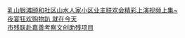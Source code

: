   
[乳山银滩颐和社区山水人家小区业主联欢会精彩上演视频上集~](http://www.dianyue.me/archives/308/hy7bf0ub7qrcezil/)  
[夜宴狂欢购物趴 就在今天](http://www.dianyue.me/archives/761/p6f273jwrg0d0p56/)  
[市残联赴嘉善考察文创助残项目](http://www.dianyue.me/archives/723/n464kmbrylvjbynw/)